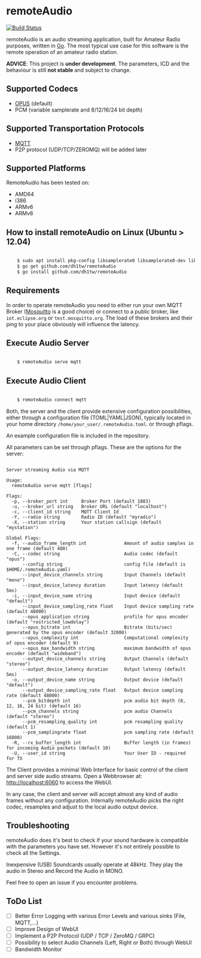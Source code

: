 # remoteAudio
[![Build Status](https://travis-ci.org/dh1tw/remoteAudio.svg?branch=master)](https://travis-ci.org/dh1tw/remoteAudio)

remoteAudio is an audio streaming application, built for Amateur Radio purposes,
written in [Go](1). The most typical use case for this software is the remote
operation of an amateur radio station.

**ADVICE**: This project is **under development**. The parameters, ICD and the
behaviour is still **not stable** and subject to change.

## Supported Codecs

- [OPUS](2) (default)
- PCM (variable samplerate and 8/12/16/24 bit depth)

## Supported Transportation Protocols

- [MQTT](3)
- P2P protocol (UDP/TCP/ZEROMQ) will be added later

## Supported Platforms

RemoteAudio has been tested on:

- AMD64
- i386
- ARMv6
- ARMv8

## How to install remoteAudio on Linux (Ubuntu > 12.04)

```bash

    $ sudo apt install pkg-config libsamplerate0 libsamplerate0-dev libopusfile-dev libopus-dev libportaudio2 portaudio19-dev
    $ go get github.com/dh1tw/remoteAudio
    $ go install github.com/dh1tw/remoteAudio

```

## Requirements

In order to operate remoteAudio you need to either run your own MQTT Broker
([Mosquitto](4) is a good choice) or connect to a public broker, like
`iot.eclipse.org` or `test.mosquitto.org`. The load of these brokers
and their ping to your place obviously will influence the latency.


## Execute Audio Server

```bash

    $ remoteAudio serve mqtt

```

## Execute Audio Client

```bash

    $ remoteAudio connect mqtt

```

Both, the server and the client provide extensive configuration possibilities,
either through a configuration file (TOML|YAML|JSON), typically located in
your home directory `/home/your_user/.remoteAudio.toml`. or through pflags.

An example configuration file is included in the repository.

All parameters can be set through pflags. These are the options for the
server:

```

Server streaming Audio via MQTT

Usage:
  remoteAudio serve mqtt [flags]

Flags:
  -p, --broker_port int     Broker Port (default 1883)
  -u, --broker_url string   Broker URL (default "localhost")
  -c, --client_id string    MQTT Client Id
  -Y, --radio string        Radio ID (default "myradio")
  -X, --station string      Your station callsign (default "mystation")

Global Flags:
  -f, --audio_frame_length int              Amount of audio samples in one frame (default 480)
  -C, --codec string                        Audio codec (default "opus")
      --config string                       config file (default is $HOME/.remoteAudio.yaml)
      --input_device_channels string        Input Channels (default "mono")
      --input_device_latency duration       Input latency (default 5ms)
  -i, --input_device_name string            Input device (default "default")
      --input_device_sampling_rate float    Input device sampling rate (default 48000)
      --opus_application string             profile for opus encoder (default "restricted_lowdelay")
      --opus_bitrate int                    Bitrate (bits/sec) generated by the opus encoder (default 32000)
      --opus_complexity int                 Computational complexity of opus encoder (default 9)
      --opus_max_bandwidth string           maximum bandwidth of opus encoder (default "wideband")
      --output_device_channels string       Output Channels (default "stereo")
      --output_device_latency duration      Output latency (default 5ms)
  -o, --output_device_name string           Output device (default "default")
      --output_device_sampling_rate float   Output device sampling rate (default 48000)
      --pcm_bitdepth int                    pcm audio bit depth (8, 12, 16, 24 bit) (default 16)
      --pcm_channels string                 pcm audio Channels (default "stereo")
      --pcm_resampling_quality int          pcm resampling quality (default 1)
      --pcm_samplingrate float              pcm sampling rate (default 16000)
  -R, --rx_buffer_length int                Buffer length (in frames) for incoming Audio packets (default 10)
  -U, --user_id string                      Your User ID - required for TX

```

The Client provides a minimal Web Interface for basic control of the
client and server side audio streams. Open a Webbrowser at:
[http://localhost:6060](https://localhost:6060) to access the WebUI.

In any case, the client and server will accept almost any kind of audio frames
without any configuration. Internally remoteAudio picks the right codec,
resamples and adjust to the local audio output device.

## Troubleshooting

remoteAudio does it's best to check if your sound hardware is compatible with
the parameters you have set. However it's not entirely possible to check all
the Settings.

Inexpensive (USB) Soundcards usually operate at 48kHz. They play the audio in
Stereo and Record the Audio in MONO.

Feel free to open an issue if you encounter problems.

## ToDo List

- [ ] Better Error Logging with various Error Levels and various sinks (File, MQTT,...)
- [ ] Improve Design of WebUI
- [ ] Implement a P2P Protocol (UDP / TCP / ZeroMQ / GRPC)
- [ ] Possibility to select Audio Channels (Left, Right or Both) through WebUI
- [ ] Bandwidth Monitor

[1]:https://golang.org
[2]:http://opus-codec.org
[3]:http://mqtt.org
[4]:https://mosquitto.org